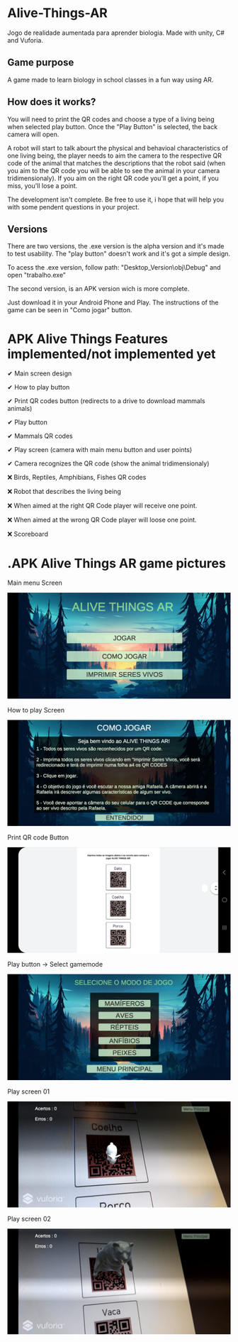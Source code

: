 # Alive-Things-AR
Jogo de realidade aumentada para aprender biologia. Made with unity, C# and Vuforia.

<h2>Game purpose</h2>
A game made to learn biology in school classes in a fun way using AR. 

<h2>How does it works?</h2>
<p>You will need to print the QR codes and choose a type of a living being when selected play button. Once the "Play Button" is selected, the back camera will open.</p>
<p>A robot will start to talk abourt the physical and behavioal characteristics of one living being, the player needs to aim the camera to the respective QR code of the animal that matches the descriptions that the robot said (when you aim to the QR code you will be able to see the animal in your camera tridimensionaly). If you aim on the right QR code you'll get a point, if you miss, you'll lose a point.</p>

<p>The development isn't complete. Be free to use it, i hope that will help you with some pendent questions in your project.<p>

<h2>Versions</h2>
<p>There are two versions, the .exe version is the alpha version and it's made to test usability. The "play button" doesn't work and it's got a simple design.<p>
<p>To acess the .exe version, follow path: "Desktop_Version\obj\Debug" and open "trabalho.exe"<p>
<p></p>
<p>The second version, is an APK version wich is more complete.<p> 
<p>Just download it in your Android Phone and Play. The instructions of the game can be seen in "Como jogar" button.<p>


<h1>APK Alive Things Features implemented/not implemented yet</h1>
<p>✔ Main screen design</p>
<p>✔ How to play button</p>
<p>✔ Print QR codes button (redirects to a drive to download mammals animals)</p>
<p>✔ Play button</p>
<p>✔ Mammals QR codes</p>
<p>✔ Play screen (camera with main menu button and user points)</p>
<p>✔ Camera recognizes the QR code (show the animal tridimensionaly)</p>
<p>❌ Birds, Reptiles, Amphibians, Fishes QR codes</p>
<p>❌ Robot that describes the living being</p>
<p>❌ When aimed at the right QR Code player will receive one point.</p>
<p>❌ When aimed at the wrong QR Code player will loose one point.</p>
<p>❌ Scoreboard</p>
<p></p>

<h1>.APK Alive Things AR game pictures</h1>


<p>Main menu Screen</p>

![Image of Main Menu](https://github.com/M-Nardi/Alive-Things-AR/blob/master/Images/Main%20Menu%20screen.jpg)

<p>How to play Screen</p>

![Image of How to Play](https://github.com/M-Nardi/Alive-Things-AR/blob/master/Images/How%20to%20play%20screen.jpg)

<p>Print QR code Button</p>

![Image of Play Button](https://github.com/M-Nardi/Alive-Things-AR/blob/master/Images/Print%20QR%20codes%20page.jpg)

<p>Play button -> Select gamemode</p>

![Image of ScreenGame01](https://github.com/M-Nardi/Alive-Things-AR/blob/master/Images/Select%20gamemode%20screen.jpg)

<p>Play screen 01</p>

![Image of ScreenGame02](https://github.com/M-Nardi/Alive-Things-AR/blob/master/Images/Play%20Screen%2001.jpg)

<p>Play screen 02</p>

![Image of Play Screen](https://github.com/M-Nardi/Alive-Things-AR/blob/master/Images/Play%20Screen%2002.jpg)

